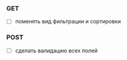 ### GET
- [ ] поменять вид фильтрации и сортировки


### POST
- [ ] сделать валидацию всех полей



